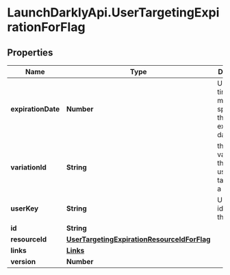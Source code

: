 # LaunchDarklyApi.UserTargetingExpirationForFlag

## Properties
Name | Type | Description | Notes
------------ | ------------- | ------------- | -------------
**expirationDate** | **Number** | Unix epoch time in milliseconds specifying the expiration date | [optional] 
**variationId** | **String** | the ID of the variation that the user is targeted on a flag | [optional] 
**userKey** | **String** | Unique identifier for the user | [optional] 
**id** | **String** |  | [optional] 
**resourceId** | [**UserTargetingExpirationResourceIdForFlag**](UserTargetingExpirationResourceIdForFlag.md) |  | [optional] 
**links** | [**Links**](Links.md) |  | [optional] 
**version** | **Number** |  | [optional] 


